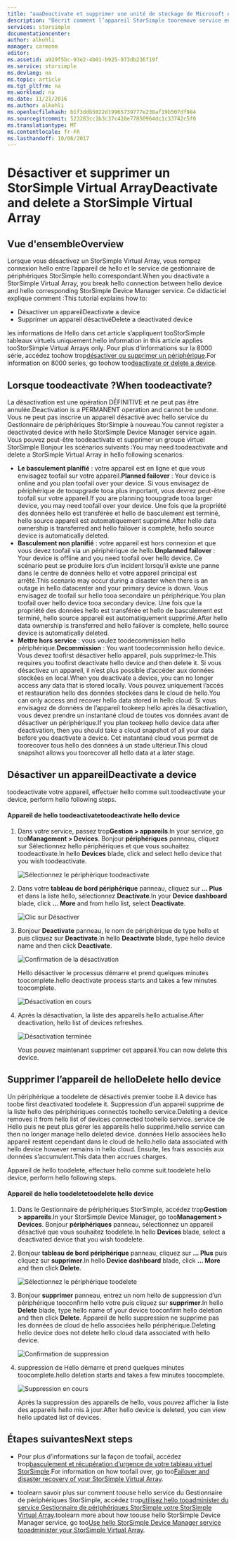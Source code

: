 ```yaml
---
title: "aaaDeactivate et supprimer une unité de stockage de Microsoft Azure StorSimple virtuelle | Documents Microsoft"
description: "Décrit comment l’appareil StorSimple tooremove service en désactiver tout d’abord, puis leur suppression."
services: storsimple
documentationcenter: 
author: alkohli
manager: carmonm
editor: 
ms.assetid: a929f5bc-03e2-4b01-b925-973db236f19f
ms.service: storsimple
ms.devlang: na
ms.topic: article
ms.tgt_pltfrm: na
ms.workload: na
ms.date: 11/21/2016
ms.author: alkohli
ms.openlocfilehash: b1f3ddb5822d19965739777e238af19b507df984
ms.sourcegitcommit: 523283cc1b3c37c428e77850964dc1c33742c5f0
ms.translationtype: MT
ms.contentlocale: fr-FR
ms.lasthandoff: 10/06/2017
---
```

# <a name="deactivate-and-delete-a-storsimple-virtual-array"></a><span data-ttu-id="70a10-103">Désactiver et supprimer un StorSimple Virtual Array</span><span class="sxs-lookup"><span data-stu-id="70a10-103">Deactivate and delete a StorSimple Virtual Array</span></span>

## <a name="overview"></a><span data-ttu-id="70a10-104">Vue d'ensemble</span><span class="sxs-lookup"><span data-stu-id="70a10-104">Overview</span></span>

<span data-ttu-id="70a10-105">Lorsque vous désactivez un StorSimple Virtual Array, vous rompez connexion hello entre l’appareil de hello et le service de gestionnaire de périphériques StorSimple hello correspondant.</span><span class="sxs-lookup"><span data-stu-id="70a10-105">When you deactivate a StorSimple Virtual Array, you break hello connection between hello device and hello corresponding StorSimple Device Manager service.</span></span> <span data-ttu-id="70a10-106">Ce didacticiel explique comment :</span><span class="sxs-lookup"><span data-stu-id="70a10-106">This tutorial explains how to:</span></span>

* <span data-ttu-id="70a10-107">Désactiver un appareil</span><span class="sxs-lookup"><span data-stu-id="70a10-107">Deactivate a device</span></span> 
* <span data-ttu-id="70a10-108">Supprimer un appareil désactivé</span><span class="sxs-lookup"><span data-stu-id="70a10-108">Delete a deactivated device</span></span>

<span data-ttu-id="70a10-109">les informations de Hello dans cet article s’appliquent tooStorSimple tableaux virtuels uniquement.</span><span class="sxs-lookup"><span data-stu-id="70a10-109">hello information in this article applies tooStorSimple Virtual Arrays only.</span></span> <span data-ttu-id="70a10-110">Pour plus d’informations sur la 8000 série, accédez toohow trop[désactiver ou supprimer un périphérique](storsimple-deactivate-and-delete-device.md).</span><span class="sxs-lookup"><span data-stu-id="70a10-110">For information on 8000 series, go toohow too[deactivate or delete a device](storsimple-deactivate-and-delete-device.md).</span></span>

## <a name="when-toodeactivate"></a><span data-ttu-id="70a10-111">Lorsque toodeactivate ?</span><span class="sxs-lookup"><span data-stu-id="70a10-111">When toodeactivate?</span></span>

<span data-ttu-id="70a10-112">La désactivation est une opération DÉFINITIVE et ne peut pas être annulée.</span><span class="sxs-lookup"><span data-stu-id="70a10-112">Deactivation is a PERMANENT operation and cannot be undone.</span></span> <span data-ttu-id="70a10-113">Vous ne peut pas inscrire un appareil désactivé avec hello service du Gestionnaire de périphériques StorSimple à nouveau.</span><span class="sxs-lookup"><span data-stu-id="70a10-113">You cannot register a deactivated device with hello StorSimple Device Manager service again.</span></span> <span data-ttu-id="70a10-114">Vous pouvez peut-être toodeactivate et supprimer un groupe virtuel StorSimple Bonjour les scénarios suivants :</span><span class="sxs-lookup"><span data-stu-id="70a10-114">You may need toodeactivate and delete a StorSimple Virtual Array in hello following scenarios:</span></span>

* <span data-ttu-id="70a10-115">**Le basculement planifié** : votre appareil est en ligne et que vous envisagez toofail sur votre appareil.</span><span class="sxs-lookup"><span data-stu-id="70a10-115">**Planned failover** : Your device is online and you plan toofail over your device.</span></span> <span data-ttu-id="70a10-116">Si vous envisagez de périphérique de tooupgrade tooa plus important, vous devrez peut-être toofail sur votre appareil.</span><span class="sxs-lookup"><span data-stu-id="70a10-116">If you are planning tooupgrade tooa larger device, you may need toofail over your device.</span></span> <span data-ttu-id="70a10-117">Une fois que la propriété des données hello est transférée et hello de basculement est terminé, hello source appareil est automatiquement supprimé.</span><span class="sxs-lookup"><span data-stu-id="70a10-117">After hello data ownership is transferred and hello failover is complete, hello source device is automatically deleted.</span></span>
* <span data-ttu-id="70a10-118">**Basculement non planifié** : votre appareil est hors connexion et que vous devez toofail via un périphérique de hello.</span><span class="sxs-lookup"><span data-stu-id="70a10-118">**Unplanned failover** : Your device is offline and you need toofail over hello device.</span></span> <span data-ttu-id="70a10-119">Ce scénario peut se produire lors d’un incident lorsqu’il existe une panne dans le centre de données hello et votre appareil principal est arrêté.</span><span class="sxs-lookup"><span data-stu-id="70a10-119">This scenario may occur during a disaster when there is an outage in hello datacenter and your primary device is down.</span></span> <span data-ttu-id="70a10-120">Vous envisagez de toofail sur hello tooa secondaire un périphérique.</span><span class="sxs-lookup"><span data-stu-id="70a10-120">You plan toofail over hello device tooa secondary device.</span></span> <span data-ttu-id="70a10-121">Une fois que la propriété des données hello est transférée et hello de basculement est terminé, hello source appareil est automatiquement supprimé.</span><span class="sxs-lookup"><span data-stu-id="70a10-121">After hello data ownership is transferred and hello failover is complete, hello source device is automatically deleted.</span></span>
* <span data-ttu-id="70a10-122">**Mettre hors service** : vous voulez toodecommission hello périphérique.</span><span class="sxs-lookup"><span data-stu-id="70a10-122">**Decommission** : You want toodecommission hello device.</span></span> <span data-ttu-id="70a10-123">Vous devez toofirst désactiver hello appareil, puis supprimez-le.</span><span class="sxs-lookup"><span data-stu-id="70a10-123">This requires you toofirst deactivate hello device and then delete it.</span></span> <span data-ttu-id="70a10-124">Si vous désactivez un appareil, il n’est plus possible d’accéder aux données stockées en local.</span><span class="sxs-lookup"><span data-stu-id="70a10-124">When you deactivate a device, you can no longer access any data that is stored locally.</span></span> <span data-ttu-id="70a10-125">Vous pouvez uniquement l’accès et restauration hello des données stockées dans le cloud de hello.</span><span class="sxs-lookup"><span data-stu-id="70a10-125">You can only access and recover hello data stored in hello cloud.</span></span> <span data-ttu-id="70a10-126">Si vous envisagez de données de l’appareil tookeep hello après la désactivation, vous devez prendre un instantané cloud de toutes vos données avant de désactiver un périphérique.</span><span class="sxs-lookup"><span data-stu-id="70a10-126">If you plan tookeep hello device data after deactivation, then you should take a cloud snapshot of all your data before you deactivate a device.</span></span> <span data-ttu-id="70a10-127">Cet instantané cloud vous permet de toorecover tous hello des données à un stade ultérieur.</span><span class="sxs-lookup"><span data-stu-id="70a10-127">This cloud snapshot allows you toorecover all hello data at a later stage.</span></span>

## <a name="deactivate-a-device"></a><span data-ttu-id="70a10-128">Désactiver un appareil</span><span class="sxs-lookup"><span data-stu-id="70a10-128">Deactivate a device</span></span>

<span data-ttu-id="70a10-129">toodeactivate votre appareil, effectuer hello comme suit.</span><span class="sxs-lookup"><span data-stu-id="70a10-129">toodeactivate your device, perform hello following steps.</span></span>

#### <a name="toodeactivate-hello-device"></a><span data-ttu-id="70a10-130">Appareil de hello toodeactivate</span><span class="sxs-lookup"><span data-stu-id="70a10-130">toodeactivate hello device</span></span>

1. <span data-ttu-id="70a10-131">Dans votre service, passez trop**Gestion > appareils**.</span><span class="sxs-lookup"><span data-stu-id="70a10-131">In your service, go too**Management > Devices**.</span></span> <span data-ttu-id="70a10-132">Bonjour **périphériques** panneau, cliquez sur Sélectionnez hello périphériques et que vous souhaitez toodeactivate.</span><span class="sxs-lookup"><span data-stu-id="70a10-132">In hello **Devices** blade, click and select hello device that you wish toodeactivate.</span></span>
   
    ![Sélectionnez le périphérique toodeactivate](./media/storsimple-virtual-array-deactivate-and-delete-device/deactivate-delete7.png)
2. <span data-ttu-id="70a10-134">Dans votre **tableau de bord périphérique** panneau, cliquez sur **... Plus** et dans la liste hello, sélectionnez **Deactivate**.</span><span class="sxs-lookup"><span data-stu-id="70a10-134">In your **Device dashboard** blade, click **… More** and from hello list, select **Deactivate**.</span></span>
   
    ![Clic sur Désactiver](./media/storsimple-virtual-array-deactivate-and-delete-device/deactivate-delete8.png)
3. <span data-ttu-id="70a10-136">Bonjour **Deactivate** panneau, le nom de périphérique de type hello et puis cliquez sur **Deactivate**.</span><span class="sxs-lookup"><span data-stu-id="70a10-136">In hello **Deactivate** blade, type hello device name and then click **Deactivate**.</span></span> 
   
    ![Confirmation de la désactivation](./media/storsimple-virtual-array-deactivate-and-delete-device/deactivate-delete1.png)
   
    <span data-ttu-id="70a10-138">Hello désactiver le processus démarre et prend quelques minutes toocomplete.</span><span class="sxs-lookup"><span data-stu-id="70a10-138">hello deactivate process starts and takes a few minutes toocomplete.</span></span>
   
    ![Désactivation en cours](./media/storsimple-virtual-array-deactivate-and-delete-device/deactivate-delete2.png)
4. <span data-ttu-id="70a10-140">Après la désactivation, la liste des appareils hello actualise.</span><span class="sxs-lookup"><span data-stu-id="70a10-140">After deactivation, hello list of devices refreshes.</span></span>
   
    ![Désactivation terminée](./media/storsimple-virtual-array-deactivate-and-delete-device/deactivate-delete3.png)
   
    <span data-ttu-id="70a10-142">Vous pouvez maintenant supprimer cet appareil.</span><span class="sxs-lookup"><span data-stu-id="70a10-142">You can now delete this device.</span></span>

## <a name="delete-hello-device"></a><span data-ttu-id="70a10-143">Supprimer l’appareil de hello</span><span class="sxs-lookup"><span data-stu-id="70a10-143">Delete hello device</span></span>

<span data-ttu-id="70a10-144">Un périphérique a toodelete de désactivés premier toobe il.</span><span class="sxs-lookup"><span data-stu-id="70a10-144">A device has toobe first deactivated toodelete it.</span></span> <span data-ttu-id="70a10-145">Suppression d’un appareil supprime de la liste hello des périphériques connectés toohello service.</span><span class="sxs-lookup"><span data-stu-id="70a10-145">Deleting a device removes it from hello list of devices connected toohello service.</span></span> <span data-ttu-id="70a10-146">service de Hello puis ne peut plus gérer les appareils hello supprimé.</span><span class="sxs-lookup"><span data-stu-id="70a10-146">hello service can then no longer manage hello deleted device.</span></span> <span data-ttu-id="70a10-147">données Hello associées hello appareil restent cependant dans le cloud de hello.</span><span class="sxs-lookup"><span data-stu-id="70a10-147">hello data associated with hello device however remains in hello cloud.</span></span> <span data-ttu-id="70a10-148">Ensuite, les frais associés aux données s’accumulent.</span><span class="sxs-lookup"><span data-stu-id="70a10-148">This data then accrues charges.</span></span>

<span data-ttu-id="70a10-149">Appareil de hello toodelete, effectuer hello comme suit.</span><span class="sxs-lookup"><span data-stu-id="70a10-149">toodelete hello device, perform hello following steps.</span></span>

#### <a name="toodelete-hello-device"></a><span data-ttu-id="70a10-150">Appareil de hello toodelete</span><span class="sxs-lookup"><span data-stu-id="70a10-150">toodelete hello device</span></span>

1. <span data-ttu-id="70a10-151">Dans le Gestionnaire de périphériques StorSimple, accédez trop**Gestion > appareils**.</span><span class="sxs-lookup"><span data-stu-id="70a10-151">In your StorSimple Device Manager, go too**Management > Devices**.</span></span> <span data-ttu-id="70a10-152">Bonjour **périphériques** panneau, sélectionnez un appareil désactivé que vous souhaitez toodelete.</span><span class="sxs-lookup"><span data-stu-id="70a10-152">In hello **Devices** blade, select a deactivated device that you wish toodelete.</span></span>
2. <span data-ttu-id="70a10-153">Bonjour **tableau de bord périphérique** panneau, cliquez sur **... Plus** puis cliquez sur **supprimer**.</span><span class="sxs-lookup"><span data-stu-id="70a10-153">In hello **Device dashboard** blade, click **… More** and then click **Delete**.</span></span>
   
   ![Sélectionnez le périphérique toodelete](./media/storsimple-virtual-array-deactivate-and-delete-device/deactivate-delete4.png)
3. <span data-ttu-id="70a10-155">Bonjour **supprimer** panneau, entrez un nom hello de suppression d’un périphérique tooconfirm hello votre puis cliquez sur **supprimer**.</span><span class="sxs-lookup"><span data-stu-id="70a10-155">In hello **Delete** blade, type hello name of your device tooconfirm hello deletion and then click **Delete**.</span></span> <span data-ttu-id="70a10-156">Appareil de hello suppression ne supprime pas les données de cloud de hello associées hello périphérique.</span><span class="sxs-lookup"><span data-stu-id="70a10-156">Deleting hello device does not delete hello cloud data associated with hello device.</span></span> 
   
   ![Confirmation de suppression](./media/storsimple-virtual-array-deactivate-and-delete-device/deactivate-delete5.png) 
4. <span data-ttu-id="70a10-158">suppression de Hello démarre et prend quelques minutes toocomplete.</span><span class="sxs-lookup"><span data-stu-id="70a10-158">hello deletion starts and takes a few minutes toocomplete.</span></span>
   
   ![Suppression en cours](./media/storsimple-virtual-array-deactivate-and-delete-device/deactivate-delete6.png)
   
    <span data-ttu-id="70a10-160">Après la suppression des appareils de hello, vous pouvez afficher la liste des appareils hello mis à jour.</span><span class="sxs-lookup"><span data-stu-id="70a10-160">After hello device is deleted, you can view hello updated list of devices.</span></span>

## <a name="next-steps"></a><span data-ttu-id="70a10-161">Étapes suivantes</span><span class="sxs-lookup"><span data-stu-id="70a10-161">Next steps</span></span>

* <span data-ttu-id="70a10-162">Pour plus d’informations sur la façon de toofail, accédez trop[basculement et récupération d’urgence de votre tableau virtuel StorSimple](storsimple-virtual-array-failover-dr.md).</span><span class="sxs-lookup"><span data-stu-id="70a10-162">For information on how toofail over, go too[Failover and disaster recovery of your StorSimple Virtual Array](storsimple-virtual-array-failover-dr.md).</span></span>

* <span data-ttu-id="70a10-163">toolearn savoir plus sur comment toouse hello service du Gestionnaire de périphériques StorSimple, accédez trop[utilisez hello tooadminister du service Gestionnaire de périphériques StorSimple votre StorSimple Virtual Array](storsimple-virtual-array-manager-service-administration.md).</span><span class="sxs-lookup"><span data-stu-id="70a10-163">toolearn more about how toouse hello StorSimple Device Manager service, go too[Use hello StorSimple Device Manager service tooadminister your StorSimple Virtual Array](storsimple-virtual-array-manager-service-administration.md).</span></span> 

